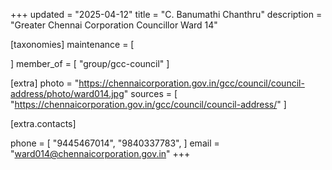 +++
updated = "2025-04-12"
title = "C. Banumathi Chanthru"
description = "Greater Chennai Corporation Councillor Ward 14"

[taxonomies]
maintenance = [

]
member_of = [
    "group/gcc-council"
]

[extra]
photo = "https://chennaicorporation.gov.in/gcc/council/council-address/photo/ward014.jpg"
sources = [
    "https://chennaicorporation.gov.in/gcc/council/council-address/"
]

[extra.contacts]

phone = [
    "9445467014",
    "9840337783",
    ]
email = "ward014@chennaicorporation.gov.in"
+++